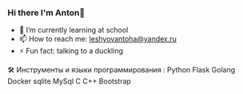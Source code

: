 ### Hi there I'm Anton👋

- 🌱 I’m currently learning at school
- 📫 How to reach me: leshyovantoha@yandex.ru
- ⚡ Fun fact: talking to a duckling

🛠️ Инструменты и языки программирования :
Python Flask Golang Docker sqlite MySql C C++ Bootstrap
